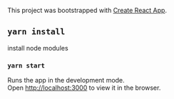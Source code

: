 This project was bootstrapped with [Create React App](https://github.com/facebook/create-react-app).

## `yarn install`

install node modules

### `yarn start`

Runs the app in the development mode.<br>
Open [http://localhost:3000](http://localhost:3000) to view it in the browser.
